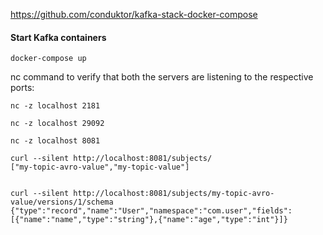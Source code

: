 https://github.com/conduktor/kafka-stack-docker-compose
#### Start Kafka containers
```shell
docker-compose up
```

nc command to verify that both the servers are listening to the respective ports:

```shell
nc -z localhost 2181
```

```shell
nc -z localhost 29092
```
```shell
nc -z localhost 8081
```
```shell
curl --silent http://localhost:8081/subjects/                      
["my-topic-avro-value","my-topic-value"]   
```
```shell
                                                                                                                                  
curl --silent http://localhost:8081/subjects/my-topic-avro-value/versions/1/schema
{"type":"record","name":"User","namespace":"com.user","fields":[{"name":"name","type":"string"},{"name":"age","type":"int"}]}
```